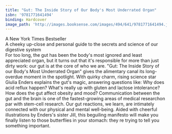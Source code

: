 ```yaml
---
title: "Gut: The Inside Story of Our Body's Most Underrated Organ"
isbn: '9781771641494'
binding: Hardcover
image_path: 'http://images.booksense.com/images/494/641/9781771641494.jpg'
---
```



A New York Times Bestseller&nbsp;
<br>A cheeky up-close and personal guide to the secrets and science of our digestive system&nbsp;
<br>For too long, the gut has been the body's most ignored and least appreciated organ, but it turns out that it's responsible for more than just dirty work: our gut is at the core of who we are. "Gut: The Inside Story of our Body's Most Underrated Organ" gives the alimentary canal its long-overdue moment in the spotlight. With quirky charm, rising science star Giulia Enders explains the gut's magic, answering questions like: Why does acid reflux happen? What's really up with gluten and lactose intolerance? How does the gut affect obesity and mood? Communication between the gut and the brain is one of the fastest-growing areas of medical researchon par with stem-cell research. Our gut reactions, we learn, are intimately connected with our physical and mental well-being. Aided with cheerful illustrations by Enders's sister Jill, this beguiling manifesto will make you finally listen to those butterflies in your stomach: they re trying to tell you something important.